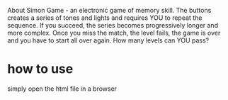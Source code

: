 About
Simon Game - an electronic game of memory skill. The buttons creates a series of tones and lights and requires YOU to repeat the sequence. If you succeed, the series becomes progressively longer and more complex. Once you miss the match, the level fails, the game is over and you have to start all over again. How many levels can YOU pass?

# how to use
simply open the html file in a browser